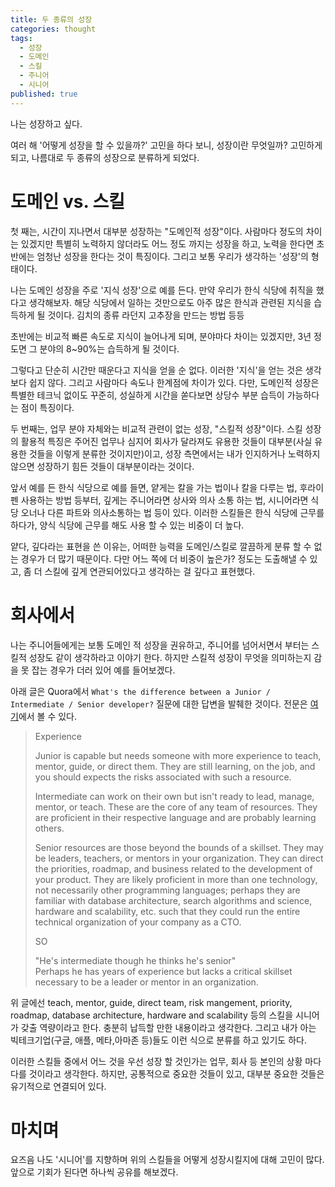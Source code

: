 ```yaml
---
title: 두 종류의 성장
categories: thought
tags:
  - 성장
  - 도메인
  - 스킬
  - 주니어
  - 시니어
published: true
---
```


나는 성장하고 싶다.

여러 해 '어떻게 성장을 할 수 있을까?' 고민을 하다 보니, 성장이란 무엇일까? 고민하게 되고, 나름대로 두 종류의 성장으로 분류하게 되었다.

# 도메인 vs. 스킬

첫 째는, 시간이 지나면서 대부분 성장하는 "도메인적 성장"이다. 사람마다 정도의 차이는 있겠지만 특별히 노력하지 않더라도 어느 정도 까지는 성장을 하고, 노력을 한다면 초반에는 엄청난 성장을 한다는 것이 특징이다. 그리고 보통 우리가 생각하는 '성장'의 형태이다.

나는 도메인 성장을 주로 '지식 성장'으로 예를 든다. 만약 우리가 한식 식당에 취직을 했다고 생각해보자. 해당 식당에서 일하는 것만으로도 아주 많은 한식과 관련된 지식을 습득하게 될 것이다. 김치의 종류 라던지 고추장을 만드는 방법 등등

초반에는 비교적 빠른 속도로 지식이 늘어나게 되며, 분야마다 차이는 있겠지만, 3년 정도면 그 분야의 8~90%는 습득하게 될 것이다.

그렇다고 단순히 시간만 때운다고 지식을 얻을 순 없다. 이러한 '지식'을 얻는 것은 생각보다 쉽지 않다. 그리고 사람마다 속도나 한계점에 차이가 있다. 다만, 도메인적 성장은 특별한 테크닉 없이도 꾸준히, 성실하게 시간을 쏟다보면 상당수 부분 습득이 가능하다는 점이 특징이다.

두 번째는, 업무 분야 자체와는 비교적 관련이 없는 성장, "스킬적 성장"이다. 스킬 성장의 활용적 특징은 주어진 업무나 심지어 회사가 달라져도 유용한 것들이 대부분(사실 유용한 것들을 이렇게 분류한 것이지만)이고, 성장 측면에서는 내가 인지하거나 노력하지 않으면 성장하기 힘든 것들이 대부분이라는 것이다.

앞서 예를 든 한식 식당으로 예를 들면, 얕게는 칼을 가는 법이나 칼을 다루는 법, 후라이펜 사용하는 방법 등부터, 깊게는 주니어라면 상사와 의사 소통 하는 법, 시니어라면 식당 오너나 다른 파트와 의사소통하는 법 등이 있다. 이러한 스킬들은 한식 식당에 근무를 하다가, 양식 식당에 근무를 해도 사용 할 수 있는 비중이 더 높다.

얕다, 깊다라는 표현을 쓴 이유는, 어떠한 능력을 도메인/스킬로 깔끔하게 분류 할 수 없는 경우가 더 많기 때문이다. 다만 어느 쪽에 더 비중이 높은가? 정도는 도출해낼 수 있고, 좀 더 스킬에 깊게 연관되어있다고 생각하는 걸 깊다고 표현했다.

# 회사에서

나는 주니어들에게는 보통 도메인 적 성장을 권유하고, 주니어를 넘어서면서 부터는 스킬적 성장도 같이 생각하라고 이야기 한다. 하지만 스킬적 성장이 무엇을 의미하는지 감을 못 잡는 경우가 더러 있어 예를 들어보겠다.

아래 글은 Quora에서 `What's the difference between a Junior / Intermediate / Senior developer?` 질문에 대한 답변을 발췌한 것이다. 전문은 [여기](https://www.quora.com/Whats-the-difference-between-a-Junior-Intermediate-Senior-developer)에서 볼 수 있다.


>Experience
> 
> Junior is capable but needs someone with more experience to teach, mentor, guide, or direct them. They are still learning, on the job, and you should expects the risks associated with such a resource.
> 
> Intermediate can work on their own but isn't ready to lead, manage, mentor, or teach. These are the core of any team of resources. They are proficient in their respective language and are probably learning others.
> 
> Senior resources are those beyond the bounds of a skillset. They may be leaders, teachers, or mentors in your organization. They can direct the priorities, roadmap, and business related to the development of your product. They are likely proficient in more than one technology, not necessarily other programming languages; perhaps they are familiar with database architecture, search algorithms and science, hardware and scalability, etc. such that they could run the entire technical organization of your company as a CTO.
> 
> SO
> 
> "He's intermediate though he thinks he's senior"  
> Perhaps he has years of experience but lacks a critical skillset necessary to be a leader or mentor in an organization.


위 글에선 teach, mentor, guide, direct team, risk mangement, priority, roadmap, database architecture, hardware and scalability 등의 스킬을 시니어가 갖출 역량이라고 한다. 충분히 납득할 만한 내용이라고 생각한다. 그리고 내가 아는 빅테크기업(구글, 애플, 메타,아마존 등)들도 이런 식으로 분류를 하고 있기도 하다.

이러한 스킬들 중에서 어느 것을 우선 성장 할 것인가는 업무, 회사 등 본인의 상황 마다 다를 것이라고 생각한다. 하지만, 공통적으로 중요한 것들이 있고, 대부분 중요한 것들은 유기적으로 연결되어 있다. 

# 마치며

요즈음 나도 '시니어'를 지향하며 위의 스킬들을 어떻게 성장시킬지에 대해 고민이 많다. 앞으로 기회가 된다면 하나씩 공유를 해보겠다.